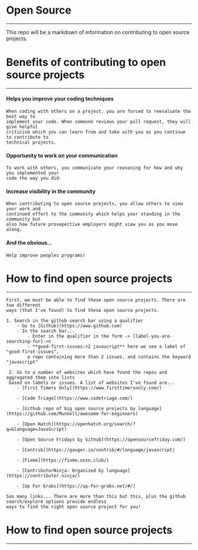 # Open Source
---
This repo will be a markdown of information on contributing to open source projects.

# Benefits of contributing to open source projects
---
#### Helps you improve your coding techniques

    When coding with others on a project, you are forced to reevaluate the best way to 
    implement your code. When someone reviews your pull request, they will give helpful 
    criticism which you can learn from and take with you as you continue to contribute to 
    technical projects.

#### Opportunity to work on your communication

    To work with others, you communicate your reasoning for how and why you implemented your 
    code the way you did.

#### Increase visibility in the community

    When contributing to open source projects, you allow others to view your work and 
    continued effort to the community which helps your standing in the community but 
    also how future prosepective employers might view you as you move along.
    
#### And the obvious...

    Help improve peoples programs!

# How to find open source projects
---

    First, we must be able to find these open source projects. There are two different 
    ways (that I've found) to find these open source projects.
    
    1. Search in the github search bar using a qualifier
        - Go to [Github](https://www.github.com)
        - In the search bar...
            - Enter in the qualifier in the form -> [label-you-are-searching-for]:>n
            - **good-first-issues:>2 javascript** here we see a label of "good-first-issues", 
            a repo containing more than 2 issues, and contains the keyword "javascript"
            
     2. Go to a number of websites which have found the repos and aggregated them into lists
     based on labels or issues. A list of websites I've found are...
        - [First Timers Only](https://www.firsttimersonly.com/)

        - [Code Triage](https://www.codetriage.com/)

        - [Github repo of big open source projects by language](https://github.com/MunGell/awesome-for-beginners)

        - [Open Hatch](https://openhatch.org/search/?q=&language=JavaScript)
        
        - [Open Source Fridays by Github](https://opensourcefriday.com/)
        
        - [Contrib](https://gauger.io/contrib/#/language/javascript)
        
        - [Fixme](https://fixme.ossn.club/)
        
        - [ContributorNinja: Organized by language](https://contributor.ninja/)
        
        - [Up For Grabs](https://up-for-grabs.net/#/)
       
    Soo many links... There are more than this but this, plus the github search/explore options provide endless 
    ways to find the right open source project for you!
    
    
# How to find open source projects
---

    
